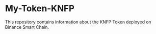# My-Token-KNFP
This repository contains information about the KNFP Token deployed on Binance Smart Chain.
